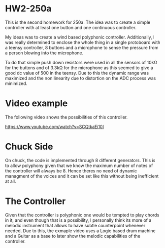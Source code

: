 # HW2-250a


This is the second homework for 250a. The idea was to create a simple controller with at least one button and one continuous controller.

My ideas was to create a wind based polyphonic controller. Additionally, I was really determined to enclose the whole thing in a single protoboard with a teensy controller, 8 buttons and a microphone to sense the pressure from a person blowing into the microphone.

To do that simple push down resistors were used in all the sensors of 10kΩ for the buttons and of 3.3kΩ for the microphone as this seemed to give a good dc value of 500 in the teensy. Due to this the dynamic range was maximized and the non linearity due to distortion on the ADC process was minimized.


# Video example

The following video shows the possibilities of this controller.

https://www.youtube.com/watch?v=SCQtkaEi10I




# Chuck Side

On chuck, the code is implemented through 8 different generators. This is to allow polyphony given that we know the maximum number of notes of the controller will always be 8. Hence theres no need of dynamic managment of the voices and it can be set like this without being inefficient at all.

# The Controller

Given that the controller is polyphonic one would be tempted to play chords in it, and even though that is a possibility, I personally think its more of a melodic instrument that allows to have subtle counterpoint whenever needed. Due to this, the exmaple video uses a Logic based drum machine and a Guitar as a base to later show the melodic capabilities of the controller.


